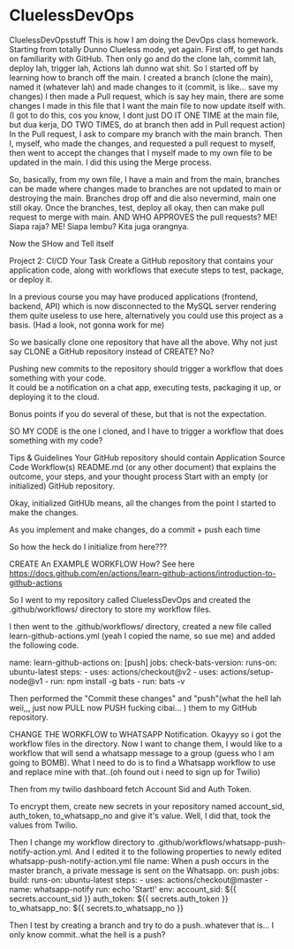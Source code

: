 # CluelessDevOps
CluelessDevOpsstuff
This is how I am doing the DevOps class homework. Starting from totally Dunno Clueless mode, yet again.
First off, to get hands on familiarity with GitHub. Then only go and do the clone lah, commit lah, deploy lah, trigger lah, Actions lah dunno wat shit.
So I started off by learning how to branch off the main.
  I created a branch (clone the main), named it (whatever lah) and made changes to it (commit, is like... save my changes)
I then made a Pull request, which is say hey main, there are some changes I made in this file that I want the main file to now update itself with.
  (I got to do this, cos you know, I dont just DO IT ONE TIME at the main file, but dua kerja, DO TWO TIMES, do at branch then add in Pull request action)
  In the Pull request, I ask to compare my branch with the main branch.
Then I, myself, who made the changes, and requested a pull request to myself, then went to accept the changes that I myself made to my own file to be updated in the main.
  I did this using the Merge process.

So, basically, from my own file, I have a main and from the main, branches can be made where changes made to branches are not updated to main or destroying the main. Branches drop off and die also nevermind, main one still okay. Once the branches, test, deploy all okay, then can make pull request to merge with main. AND WHO APPROVES the pull requests? ME! Siapa raja? ME! Siapa lembu? Kita juga orangnya.

Now the SHow and Tell itself

Project 2: CI/CD
Your Task
Create a GitHub repository that contains your application code, 
along with workflows that execute steps to 
test, 
package, or 
deploy it.


In a previous course you may have produced applications (frontend, backend, API) which is now disconnected to the MySQL server rendering them quite useless to use here,
alternatively you could use this project as a basis. (Had a look, not gonna work for me)

So we basically clone one repository that have all the above. Why not just say CLONE a GitHub repository instead of CREATE? No?




Pushing new commits to the repository should trigger a workflow that 
does something with your code.  
It could be 
a notification on a chat app, 
executing tests, 
packaging it up, or 
deploying it to the cloud. 

Bonus points if you do several of these, but that is not the expectation.



SO MY CODE is the one I cloned, and I have to trigger a workflow that does something with my code?




Tips & Guidelines
Your GitHub repository should contain
Application Source Code
Workflow(s)
README.md (or any other document) that explains the outcome, your steps, and your thought process
Start with an empty (or initialized) GitHub repository. 

Okay, initialized GitHUb means, all the changes from the point I started to make the changes.

As you implement and make changes, do a commit + push each time


So how the heck do I initialize from here???


CREATE An EXAMPLE WORKFLOW
How? See here https://docs.github.com/en/actions/learn-github-actions/introduction-to-github-actions

So I went to my repository called CluelessDevOps and created the .github/workflows/ directory to store my workflow files. 

I then went to the .github/workflows/ directory, created a new file called learn-github-actions.yml (yeah I copied the name, so sue me) and added the following code.

name: learn-github-actions
on: [push]
jobs:
  check-bats-version:
    runs-on: ubuntu-latest
    steps:
      - uses: actions/checkout@v2
      - uses: actions/setup-node@v1
      - run: npm install -g bats
      - run: bats -v


Then performed the "Commit these changes" and "push"(what the hell lah weii,,, just now PULL now PUSH fucking cibai... ) them to my GitHub repository.

CHANGE THE WORKFLOW to WHATSAPP Notification.
Okayyy so i got the workflow files in the directory. Now I want to change them, I would like to a workflow that will send a whatsapp message to a group (guess who I am going to BOMB). What I need to do is to find a Whatsapp workflow to use and replace mine with that..(oh found out i need to sign up for Twilio)

Then from my twilio dashboard fetch Account Sid and Auth Token.

To encrypt them, create new secrets in your repository named account_sid, auth_token, to_whatsapp_no and give it's value. Well, I did that, took the values from Twilio.

Then I change my workflow directory to  .github/workflows/whatsapp-push-notify-action.yml.
And I edited it to the following properties to newly edited  whatsapp-push-notify-action.yml file
name: When a push occurs in the master branch, a private message is sent on the Whatsapp.
on: push
jobs:
  build:
    runs-on: ubuntu-latest
    steps:
      - uses: actions/checkout@master
      - name: whatsapp-notify
        run: echo 'Start!'
        env:
          account_sid: ${{ secrets.account_sid }}
          auth_token: ${{ secrets.auth_token }}
          to_whatsapp_no: ${{ secrets.to_whatsapp_no }}

Then I test by creating a branch and try to do a push..whatever that is... I only know commit..what the hell is a push?
